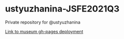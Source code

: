 # ustyuzhanina-JSFE2021Q3
Private repository for @ustyuzhanina

[Link to museum gh-pages deployment](https://rolling-scopes-school.github.io/ustyuzhanina-JSFE2021Q3/museum/)
